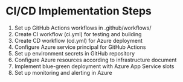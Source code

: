# CI/CD Implementation Steps

1. Set up GitHub Actions workflows in .github/workflows/
2. Create CI workflow (ci.yml) for testing and building
3. Create CD workflow (cd.yml) for Azure deployment
4. Configure Azure service principal for GitHub Actions
5. Set up environment secrets in GitHub repository
6. Configure Azure resources according to infrastructure document
7. Implement blue-green deployment with Azure App Service slots
8. Set up monitoring and alerting in Azure
